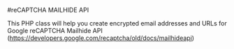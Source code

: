 #reCAPTCHA MAILHIDE API


This PHP class will help you create encrypted email addresses and URLs for Google reCAPTCHA Mailhide API (https://developers.google.com/recaptcha/old/docs/mailhideapi)
